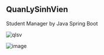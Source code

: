 ## QuanLySinhVien

 Student Manager by Java Spring Boot

![qlsv](https://github.com/TanPhat21242002/QuanLySinhVien/assets/85055754/d1da4d0e-82cc-44c4-8638-e27139a05172)

![image](https://github.com/TanPhat21242002/QuanLySinhVien/assets/85055754/d8dfc557-9615-4790-a86e-2995bc1e72c8)
